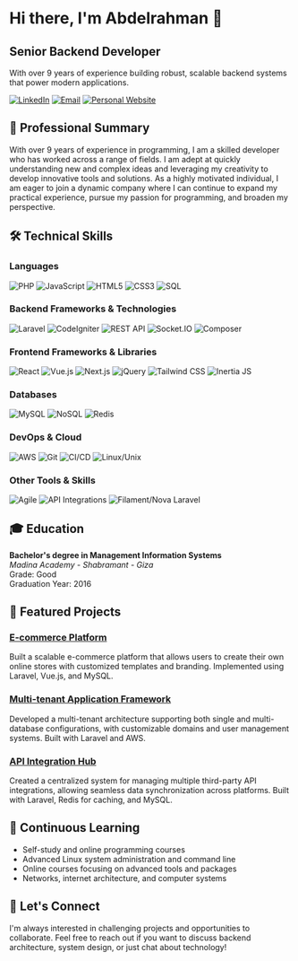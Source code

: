# Hi there, I'm Abdelrahman 👋

## Senior Backend Developer

With over 9 years of experience building robust, scalable backend systems that power modern applications.

[![LinkedIn](https://img.shields.io/badge/LinkedIn-0077B5?style=for-the-badge&logo=linkedin&logoColor=white)](https://www.linkedin.com/in/yourusername/)
[![Email](https://img.shields.io/badge/Email-D14836?style=for-the-badge&logo=gmail&logoColor=white)](mailto:your.email@example.com)
[![Personal Website](https://img.shields.io/badge/Website-0A0A0A?style=for-the-badge&logo=safari&logoColor=white)](https://yourwebsite.com)

## 💼 Professional Summary

With over 9 years of experience in programming, I am a skilled developer who has worked across a range of fields. I am adept at quickly understanding new and complex ideas and leveraging my creativity to develop innovative tools and solutions. As a highly motivated individual, I am eager to join a dynamic company where I can continue to expand my practical experience, pursue my passion for programming, and broaden my perspective.

## 🛠️ Technical Skills

### Languages
![PHP](https://img.shields.io/badge/PHP-777BB4?style=flat-square&logo=php&logoColor=white)
![JavaScript](https://img.shields.io/badge/JavaScript-F7DF1E?style=flat-square&logo=javascript&logoColor=black)
![HTML5](https://img.shields.io/badge/HTML5-E34F26?style=flat-square&logo=html5&logoColor=white)
![CSS3](https://img.shields.io/badge/CSS3-1572B6?style=flat-square&logo=css3&logoColor=white)
![SQL](https://img.shields.io/badge/SQL-4479A1?style=flat-square&logo=mysql&logoColor=white)

### Backend Frameworks & Technologies
![Laravel](https://img.shields.io/badge/Laravel-FF2D20?style=flat-square&logo=laravel&logoColor=white)
![CodeIgniter](https://img.shields.io/badge/CodeIgniter-EF4223?style=flat-square&logo=codeigniter&logoColor=white)
![REST API](https://img.shields.io/badge/REST_API-009688?style=flat-square&logo=fastapi&logoColor=white)
![Socket.IO](https://img.shields.io/badge/Socket.IO-010101?style=flat-square&logo=socket.io&logoColor=white)
![Composer](https://img.shields.io/badge/Composer-885630?style=flat-square&logo=composer&logoColor=white)

### Frontend Frameworks & Libraries
![React](https://img.shields.io/badge/React-61DAFB?style=flat-square&logo=react&logoColor=black)
![Vue.js](https://img.shields.io/badge/Vue.js-4FC08D?style=flat-square&logo=vue.js&logoColor=white)
![Next.js](https://img.shields.io/badge/Next.js-000000?style=flat-square&logo=next.js&logoColor=white)
![jQuery](https://img.shields.io/badge/jQuery-0769AD?style=flat-square&logo=jquery&logoColor=white)
![Tailwind CSS](https://img.shields.io/badge/Tailwind_CSS-38B2AC?style=flat-square&logo=tailwind-css&logoColor=white)
![Inertia JS](https://img.shields.io/badge/Inertia_JS-9553E9?style=flat-square&logo=inertia&logoColor=white)

### Databases
![MySQL](https://img.shields.io/badge/MySQL-4479A1?style=flat-square&logo=mysql&logoColor=white)
![NoSQL](https://img.shields.io/badge/NoSQL-02569B?style=flat-square&logo=mongodb&logoColor=white)
![Redis](https://img.shields.io/badge/Redis-DC382D?style=flat-square&logo=redis&logoColor=white)

### DevOps & Cloud
![AWS](https://img.shields.io/badge/AWS-232F3E?style=flat-square&logo=amazon-aws&logoColor=white)
![Git](https://img.shields.io/badge/Git-F05032?style=flat-square&logo=git&logoColor=white)
![CI/CD](https://img.shields.io/badge/CI/CD-2088FF?style=flat-square&logo=github-actions&logoColor=white)
![Linux/Unix](https://img.shields.io/badge/Linux-FCC624?style=flat-square&logo=linux&logoColor=black)

### Other Tools & Skills
![Agile](https://img.shields.io/badge/Agile-0052CC?style=flat-square&logo=jira&logoColor=white)
![API Integrations](https://img.shields.io/badge/API_Integrations-0096D6?style=flat-square&logo=openapiinitiative&logoColor=white)
![Filament/Nova Laravel](https://img.shields.io/badge/Filament/Nova-FF2D20?style=flat-square&logo=laravel&logoColor=white)

## 🎓 Education

**Bachelor's degree in Management Information Systems**  
*Madina Academy - Shabramant - Giza*  
Grade: Good  
Graduation Year: 2016

## 🚀 Featured Projects

### [E-commerce Platform](https://github.com/yourusername/repository1)
Built a scalable e-commerce platform that allows users to create their own online stores with customized templates and branding. Implemented using Laravel, Vue.js, and MySQL.

### [Multi-tenant Application Framework](https://github.com/yourusername/repository2)
Developed a multi-tenant architecture supporting both single and multi-database configurations, with customizable domains and user management systems. Built with Laravel and AWS.

### [API Integration Hub](https://github.com/yourusername/repository3)
Created a centralized system for managing multiple third-party API integrations, allowing seamless data synchronization across platforms. Built with Laravel, Redis for caching, and MySQL.

## 🌱 Continuous Learning

- Self-study and online programming courses
- Advanced Linux system administration and command line
- Online courses focusing on advanced tools and packages
- Networks, internet architecture, and computer systems

## 💬 Let's Connect

I'm always interested in challenging projects and opportunities to collaborate. Feel free to reach out if you want to discuss backend architecture, system design, or just chat about technology!
